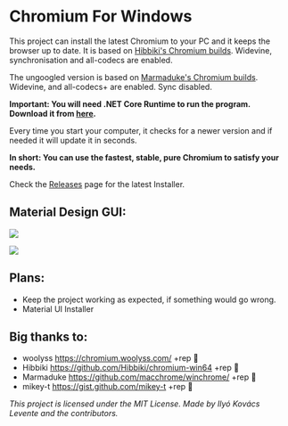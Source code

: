 # Chromium For Windows
This project can install the latest Chromium to your PC and it keeps the browser up to date. It is based on [Hibbiki's Chromium builds](https://github.com/Hibbiki/chromium-win64).
Widevine, synchronisation and all-codecs are enabled.

The ungoogled version is based on [Marmaduke's Chromium builds](https://github.com/macchrome/winchrome/).
Widevine, and all-codecs+ are enabled. Sync disabled.

**Important: You will need .NET Core Runtime to run the program. Download it from [here](https://dotnet.microsoft.com/download).**

Every time you start your computer, it checks for a newer version and if needed it will update it in seconds.

**In short: You can use the fastest, stable, pure Chromium to satisfy your needs.**

Check the [Releases](https://github.com/iklevente/ChromiumForWindows/releases/latest) page for the latest Installer.

## Material Design GUI:
![](https://raw.githubusercontent.com/iklevente/ChromiumForWindows/master/Shared%20Resources/Videos/CFWSettings.gif)

![](https://raw.githubusercontent.com/iklevente/ChromiumForWindows/master/Shared%20Resources/Videos/CFWUpdater.gif)


## Plans:
- Keep the project working as expected, if something would go wrong.
- Material UI Installer
 
 ## Big thanks to:
 - woolyss https://chromium.woolyss.com/ +rep 🍺
 - Hibbiki https://github.com/Hibbiki/chromium-win64 +rep 🍺
 - Marmaduke https://github.com/macchrome/winchrome/ +rep 🍺
 - mikey-t https://gist.github.com/mikey-t +rep 🍺
 

*This project is licensed under the MIT License. Made by Ilyó Kovács Levente and the contributors.*

